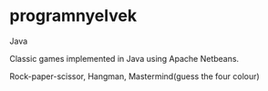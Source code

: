 # programnyelvek
Java

Classic games implemented in Java using Apache Netbeans.

Rock-paper-scissor, Hangman, Mastermind(guess the four colour)
